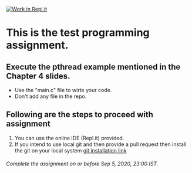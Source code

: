 [![Work in Repl.it](https://classroom.github.com/assets/work-in-replit-14baed9a392b3a25080506f3b7b6d57f295ec2978f6f33ec97e36a161684cbe9.svg)](https://classroom.github.com/online_ide?assignment_repo_id=3068332&assignment_repo_type=AssignmentRepo)
# This is the test programming assignment.
## Execute the pthread example mentioned in the Chapter 4 slides.
- Use the "main.c" file to wirte your code.
- Don't add any file in the repo.

## Following are the steps to proceed with assignment
1. You can use the online IDE (Repl.it) provided. 
2. If you intend to use local git and then provide a pull request then install the git on your local system [git installation link](https://git-scm.com/book/en/v2/Getting-Started-Installing-Git)

###### Complete the assignment on or before Sep 5, 2020, 23:00 IST.
